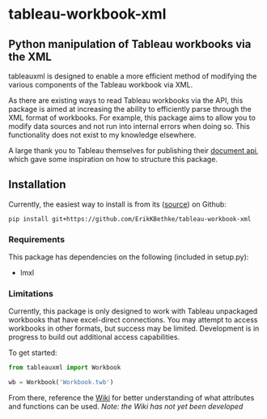 # tableau-workbook-xml

## Python manipulation of Tableau workbooks via the XML
tableauxml is designed to enable a more efficient method of modifying the various components of the Tableau workbook via XML.

As there are existing ways to read Tableau workbooks via the API, this package is aimed at increasing the ability to efficiently parse through the XML format of workbooks. For example, this package aims to allow you to modify data sources and not run into internal errors when doing so. This functionality does not exist to my knowledge elsewhere.

A large thank you to Tableau themselves for publishing their [document api](http://tableau.github.io/document-api-python/docs/), which gave some inspiration on how to structure this package.

## Installation
Currently, the easiest way to install is from its ([source](https://github.com/ErikKBethke/tableau-workbook-xml)) on Github:

`pip install git+https://github.com/ErikKBethke/tableau-workbook-xml`

### Requirements
This package has dependencies on the following (included in setup.py):
* lmxl

### Limitations
Currently, this package is only designed to work with Tableau unpackaged workbooks that have excel-direct connections. You may attempt to access workbooks in other formats, but success may be limited. Development is in progress to build out additional access capabilities.

To get started:
```python
from tableauxml import Workbook

wb = Workbook('Workbook.twb')
```
From there, reference the [Wiki]() for better understanding of what attributes and functions can be used.
_Note: the Wiki has not yet been developed_
